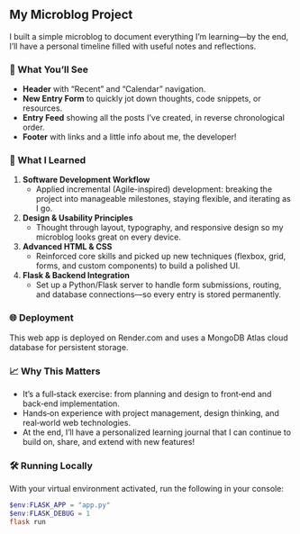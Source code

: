 ## My Microblog Project

I built a simple microblog to document everything I’m learning—by the end, I’ll have a personal timeline filled with useful notes and reflections.

### 🚀 What You’ll See
- **Header** with “Recent” and “Calendar” navigation.  
- **New Entry Form** to quickly jot down thoughts, code snippets, or resources.  
- **Entry Feed** showing all the posts I’ve created, in reverse chronological order.  
- **Footer** with links and a little info about me, the developer!

### 🎯 What I Learned
1. **Software Development Workflow**  
   - Applied incremental (Agile-inspired) development: breaking the project into manageable milestones, staying flexible, and iterating as I go.  
2. **Design & Usability Principles**  
   - Thought through layout, typography, and responsive design so my microblog looks great on every device.  
3. **Advanced HTML & CSS**  
   - Reinforced core skills and picked up new techniques (flexbox, grid, forms, and custom components) to build a polished UI.  
4. **Flask & Backend Integration**  
   - Set up a Python/Flask server to handle form submissions, routing, and database connections—so every entry is stored permanently.  

### 🌐 Deployment
This web app is deployed on Render.com and uses a MongoDB Atlas cloud database for persistent storage.

### 📈 Why This Matters
 - It’s a full‑stack exercise: from planning and design to front‑end and back‑end implementation.
 - Hands‑on experience with project management, design thinking, and real‑world web technologies.
 - At the end, I’ll have a personalized learning journal that I can continue to build on, share, and extend with new features!

### 🛠️ Running Locally
With your virtual environment activated, run the following in your console:

```powershell
$env:FLASK_APP = "app.py"
$env:FLASK_DEBUG = 1
flask run

